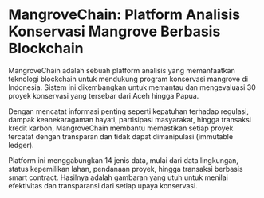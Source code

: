 # MangroveChain: Platform Analisis Konservasi Mangrove Berbasis Blockchain
MangroveChain adalah sebuah platform analisis yang memanfaatkan teknologi blockchain untuk mendukung program konservasi mangrove di Indonesia. Sistem ini dikembangkan untuk memantau dan mengevaluasi 30 proyek konservasi yang tersebar dari Aceh hingga Papua.

Dengan mencatat informasi penting seperti kepatuhan terhadap regulasi, dampak keanekaragaman hayati, partisipasi masyarakat, hingga transaksi kredit karbon, MangroveChain membantu memastikan setiap proyek tercatat dengan transparan dan tidak dapat dimanipulasi (immutable ledger).

Platform ini menggabungkan 14 jenis data, mulai dari data lingkungan, status kepemilikan lahan, pendanaan proyek, hingga transaksi berbasis smart contract. Hasilnya adalah gambaran yang utuh untuk menilai efektivitas dan transparansi dari setiap upaya konservasi.
